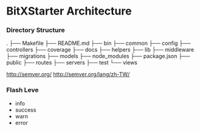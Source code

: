 BitXStarter Architecture
========================



### Directory Structure
.
├── Makefile
├── README.md
├── bin
├── common
├── config
├── controllers
├── coverage
├── docs
├── helpers
├── lib
├── middleware
├── migrations
├── models
├── node_modules
├── package.json
├── public
├── routes
├── servers
├── test
└── views


http://semver.org/
http://semver.org/lang/zh-TW/

### Flash Leve

* info
* success
* warn
* error
